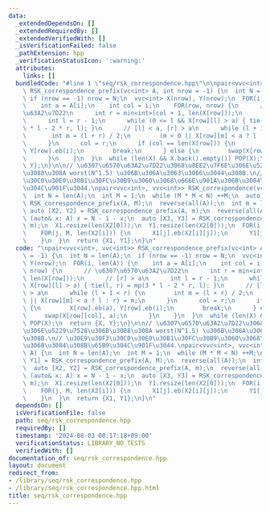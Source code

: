 ```yaml
---
data:
  _extendedDependsOn: []
  _extendedRequiredBy: []
  _extendedVerifiedWith: []
  _isVerificationFailed: false
  _pathExtension: hpp
  _verificationStatusIcon: ':warning:'
  attributes:
    links: []
  bundledCode: "#line 1 \"seq/rsk_correspondence.hpp\"\n\npair<vvc<int>, vvc<int>>\
    \ RSK_correspondence_prefix(vc<int> A, int nrow = -1) {\n  int N = len(A);\n \
    \ if (nrow == -1) nrow = N;\n  vvc<int> X(nrow), Y(nrow);\n  FOR(i, len(A)) {\n\
    \    int a = A[i];\n    int col = i;\n    FOR(row, nrow) {\n      // \u6307\u6570\
    \u63A2\u7D22\n      int r = min<int>(col + 1, len(X[row]));\n      // [r] > a\n\
    \      int l = r - 1;\n      while (0 <= l && X[row][l] > a) { tie(l, r) = mp(3\
    \ * l - 2 * r, l); }\n      // [l] < a, [r] > a\n      while (l + 1 < r) {\n \
    \       int m = (l + r) / 2;\n        (m < 0 || X[row][m] < a ? l : r) = m;\n\
    \      }\n      col = r;\n      if (col == len(X[row])) {\n        X[row].eb(a),\
    \ Y[row].eb(i);\n        break;\n      } else {\n        swap(X[row][col], a);\n\
    \      }\n    }\n  }\n  while (len(X) && X.back().empty()) POP(X);\n  return {X,\
    \ Y};\n}\n\n// \u6307\u6570\u63A2\u7D22\u3068\u8EE2\u7F6E\u306E\u5229\u7528\u306B\
    \u3088\u308A worst(N^1.5) \u306B\u306A\u3063\u3066\u3044\u308B.\n// \u30E9\u30F3\
    \u30C0\u30E0\u30B1\u30FC\u30B9\u3060\u3068\u666E\u901A\u306B\u3084\u308B\u65B9\
    \u304C\u901F\u3044.\npair<vvc<int>, vvc<int>> RSK_correspondence(vc<int> A) {\n\
    \  int N = len(A);\n  int M = 1;\n  while (M * M < N) ++M;\n  auto [X1, Y1] =\
    \ RSK_correspondence_prefix(A, M);\n  reverse(all(A));\n  int m = len(X1);\n \
    \ auto [X2, Y2] = RSK_correspondence_prefix(A, m);\n  reverse(all(A));\n  for\
    \ (auto& x: A) x = N - 1 - x;\n  auto [X3, Y3] = RSK_correspondence_prefix(A,\
    \ m);\n  X1.resize(len(X2[0]));\n  Y1.resize(len(X2[0]));\n  FOR(i, len(X2)) {\n\
    \    FOR(j, M, len(X2[i])) {\n      X1[j].eb(X2[i][j]);\n      Y1[j].eb(Y3[i][j]);\n\
    \    }\n  }\n  return {X1, Y1};\n}\n"
  code: "\npair<vvc<int>, vvc<int>> RSK_correspondence_prefix(vc<int> A, int nrow\
    \ = -1) {\n  int N = len(A);\n  if (nrow == -1) nrow = N;\n  vvc<int> X(nrow),\
    \ Y(nrow);\n  FOR(i, len(A)) {\n    int a = A[i];\n    int col = i;\n    FOR(row,\
    \ nrow) {\n      // \u6307\u6570\u63A2\u7D22\n      int r = min<int>(col + 1,\
    \ len(X[row]));\n      // [r] > a\n      int l = r - 1;\n      while (0 <= l &&\
    \ X[row][l] > a) { tie(l, r) = mp(3 * l - 2 * r, l); }\n      // [l] < a, [r]\
    \ > a\n      while (l + 1 < r) {\n        int m = (l + r) / 2;\n        (m < 0\
    \ || X[row][m] < a ? l : r) = m;\n      }\n      col = r;\n      if (col == len(X[row]))\
    \ {\n        X[row].eb(a), Y[row].eb(i);\n        break;\n      } else {\n   \
    \     swap(X[row][col], a);\n      }\n    }\n  }\n  while (len(X) && X.back().empty())\
    \ POP(X);\n  return {X, Y};\n}\n\n// \u6307\u6570\u63A2\u7D22\u3068\u8EE2\u7F6E\
    \u306E\u5229\u7528\u306B\u3088\u308A worst(N^1.5) \u306B\u306A\u3063\u3066\u3044\
    \u308B.\n// \u30E9\u30F3\u30C0\u30E0\u30B1\u30FC\u30B9\u3060\u3068\u666E\u901A\
    \u306B\u3084\u308B\u65B9\u304C\u901F\u3044.\npair<vvc<int>, vvc<int>> RSK_correspondence(vc<int>\
    \ A) {\n  int N = len(A);\n  int M = 1;\n  while (M * M < N) ++M;\n  auto [X1,\
    \ Y1] = RSK_correspondence_prefix(A, M);\n  reverse(all(A));\n  int m = len(X1);\n\
    \  auto [X2, Y2] = RSK_correspondence_prefix(A, m);\n  reverse(all(A));\n  for\
    \ (auto& x: A) x = N - 1 - x;\n  auto [X3, Y3] = RSK_correspondence_prefix(A,\
    \ m);\n  X1.resize(len(X2[0]));\n  Y1.resize(len(X2[0]));\n  FOR(i, len(X2)) {\n\
    \    FOR(j, M, len(X2[i])) {\n      X1[j].eb(X2[i][j]);\n      Y1[j].eb(Y3[i][j]);\n\
    \    }\n  }\n  return {X1, Y1};\n}\n"
  dependsOn: []
  isVerificationFile: false
  path: seq/rsk_correspondence.hpp
  requiredBy: []
  timestamp: '2024-08-03 00:17:18+09:00'
  verificationStatus: LIBRARY_NO_TESTS
  verifiedWith: []
documentation_of: seq/rsk_correspondence.hpp
layout: document
redirect_from:
- /library/seq/rsk_correspondence.hpp
- /library/seq/rsk_correspondence.hpp.html
title: seq/rsk_correspondence.hpp
---
```

